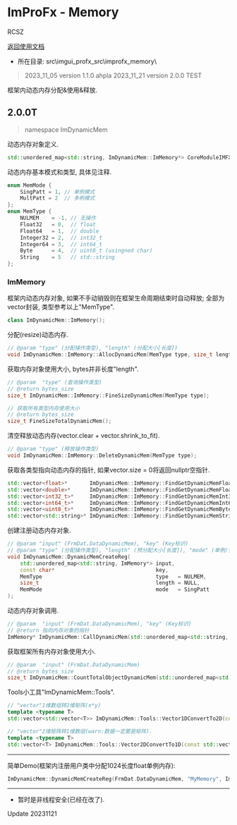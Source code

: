 # ImProFx - Memory
RCSZ

[返回使用文档](improfx_usage.md)
- 所在目录: src\imgui_profx_src\improfx_memory\

> 2023_11_05 version 1.1.0 ahpla
> 2023_11_21 version 2.0.0 TEST

框架内动态内存分配&使用&释放.

## 2.0.0T
> namespace ImDynamicMem

动态内存对象定义.
```cpp
std::unordered_map<std::string, ImDynamicMem::ImMemory*> CoreModuleIMFX::FRMCORE_PACKAGE::DataDynamicMem;
```

动态内存基本模式和类型, 具体见注释.
```cpp
enum MemMode {
	SingPatt = 1, // 单例模式
	MultPatt = 2  // 多例模式
};
enum MemType {
	NULMEM    = -1, // 无操作
	Float32   = 0,  // float
	Float64   = 1,  // double
	Integer32 = 2,  // int32_t
	Integer64 = 3,  // int64_t
	Byte      = 4,  // uint8_t (usingned char)
	String    = 5   // std::string
};
```

### ImMemory
框架内动态内存对象, 如果不手动销毁则在框架生命周期结束时自动释放; 全部为vector封装, 类型参考以上"MemType".
```cpp
class ImDynamicMem::ImMemory();
```

分配(resize)动态内存.
```cpp
// @param "type" (分配操作类型), "length" (分配大小[长度])
void ImDynamicMem::ImMemory::AllocDynamicMem(MemType type, size_t length);
```

获取内存对象使用大小, bytes并非长度"length".
```cpp
// @param  "type" (查询操作类型)
// @return bytes_size
size_t ImDynamicMem::ImMemory::FineSizeDynamicMem(MemType type);

// 获取所有类型内存使用大小
// @return bytes_size
size_t FineSizeTotalDynamicMem();
```

清空释放动态内存(vector.clear + vector.shrink_to_fit).
```cpp
// @param "type" (释放操作类型)
void ImDynamicMem::ImMemory::DeleteDynamicMem(MemType type);
```

获取各类型指向动态内存的指针, 如果vector.size = 0将返回nullptr空指针.
```cpp
std::vector<float>*       ImDynamicMem::ImMemory::FindGetDynamicMemFloat32();
std::vector<double>*      ImDynamicMem::ImMemory::FindGetDynamicMemFloat64();
std::vector<int32_t>*     ImDynamicMem::ImMemory::FindGetDynamicMemInt32();
std::vector<int64_t>*     ImDynamicMem::ImMemory::FindGetDynamicMemInt64();
std::vector<uint8_t>*     ImDynamicMem::ImMemory::FindGetDynamicMemByte();
std::vector<std::string>* ImDynamicMem::ImMemory::FindGetDynamicMemString();
```

创建注册动态内存对象.
```cpp
// @param "input" (FrmDat.DataDynamicMem), "key" (Key标识)
// @param "type" (分配操作类型), "length" (预分配大小[长度]), "mode" (单例/多例模式)
void ImDynamicMem::DynamicMemCreateReg(
	std::unordered_map<std::string, ImMemory*> input,
	const char*                                key,
	MemType                                    type   = NULMEM,
	size_t                                     length = NULL,
	MemMode                                    mode   = SingPatt
);
```

动态内存对象调用.
```cpp
// @param  "input" (FrmDat.DataDynamicMem), "key" (Key标识)
// @return 指向内存对象的指针
ImMemory* ImDynamicMem::CallDynamicMem(std::unordered_map<std::string, ImMemory*> input, const char* key);
```

获取框架所有内存对象使用大小.
```cpp
// @param  "input" (FrmDat.DataDynamicMem)
// @return bytes_size
size_t ImDynamicMem::CountTotalObjectDynamicMem(std::unordered_map<std::string, ImMemory*> input);
```

Tools小工具"ImDynamicMem::Tools".
```cpp
// "vector"1维数组转2维矩阵(x*y)
template <typename T>
std::vector<std::vector<T>> ImDynamicMem::Tools::Vector1DConvertTo2D(const std::vector<T>& input, size_t x, size_t y);

// "vector"2维矩阵转1维数组(warn:数据一定要是矩阵).
template <typename T>
std::vector<T> ImDynamicMem::Tools::Vector2DConvertTo1D(const std::vector<std::vector<T>>& input);
```

---

简单Demo(框架内注册用户类中分配1024长度float单例内存):
```cpp
ImDynamicMem::DynamicMemCreateReg(FrmDat.DataDynamicMem, "MyMemory", ImDynamicMem::Float32, 1024);
```

---

- 暂时是非线程安全(已经在改了).

Update 20231121